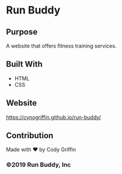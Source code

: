 # Run Buddy

## Purpose
A website that offers fitness training services.

## Built With
* HTML
* CSS

## Website
https://cynogriffin.github.io/run-buddy/

## Contribution
Made with ❤️ by Cody Griffin

### ©️2019 Run Buddy, Inc
